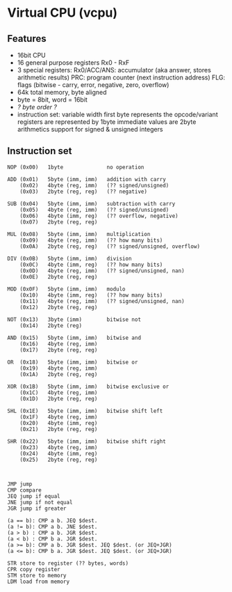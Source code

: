 # Virtual CPU (vcpu)

## Features

* 16bit CPU
* 16 general purpose registers Rx0 - RxF
* 3 special registers:
    Rx0/ACC/ANS: accumulator (aka answer, stores arithmetic results)
    PRC: program counter (next instruction address)
    FLG: flags (bitwise - carry, error, negative, zero, overflow)
* 64k total memory, byte aligned
* byte = 8bit, word = 16bit
* _? byte order ?_
* instruction set:
    variable width
    first byte represents the opcode/variant
    registers are represented by 1byte
    immediate values are 2byte
    arithmetics support for signed & unsigned integers

## Instruction set

    NOP (0x00)   1byte              no operation

    ADD (0x01)   5byte (imm, imm)   addition with carry
        (0x02)   4byte (reg, imm)   (?? signed/unsigned)
        (0x03)   2byte (reg, reg)   (?? negative)

    SUB (0x04)   5byte (imm, imm)   subtraction with carry
        (0x05)   4byte (reg, imm)   (?? signed/unsigned)
        (0x06)   4byte (imm, reg)   (?? overflow, negative)
        (0x07)   2byte (reg, reg)   

    MUL (0x08)   5byte (imm, imm)   multiplication
        (0x09)   4byte (reg, imm)   (?? how many bits)
        (0x0A)   2byte (reg, reg)   (?? signed/unsigned, overflow)

    DIV (0x0B)   5byte (imm, imm)   division
        (0x0C)   4byte (imm, reg)   (?? how many bits)
        (0x0D)   4byte (reg, imm)   (?? signed/unsigned, nan)
        (0x0E)   2byte (reg, reg)

    MOD (0x0F)   5byte (imm, imm)   modulo
        (0x10)   4byte (imm, reg)   (?? how many bits)
        (0x11)   4byte (reg, imm)   (?? signed/unsigned, nan)
        (0x12)   2byte (reg, reg)

    NOT (0x13)   3byte (imm)        bitwise not
        (0x14)   2byte (reg)

    AND (0x15)   5byte (imm, imm)   bitwise and
        (0x16)   4byte (reg, imm)
        (0x17)   2byte (reg, reg)

    OR  (0x18)   5byte (imm, imm)   bitwise or
        (0x19)   4byte (reg, imm)
        (0x1A)   2byte (reg, reg)

    XOR (0x1B)   5byte (imm, imm)   bitwise exclusive or
        (0x1C)   4byte (reg, imm)
        (0x1D)   2byte (reg, reg)

    SHL (0x1E)   5byte (imm, imm)   bitwise shift left
        (0x1F)   4byte (reg, imm)
        (0x20)   4byte (imm, reg)
        (0x21)   2byte (reg, reg)

    SHR (0x22)   5byte (imm, imm)   bitwise shift right
        (0x23)   4byte (reg, imm)
        (0x24)   4byte (imm, reg)
        (0x25)   2byte (reg, reg)



    JMP jump
    CMP compare
    JEQ jump if equal
    JNE jump if not equal
    JGR jump if greater

    (a == b): CMP a b. JEQ $dest.
    (a != b): CMP a b. JNE $dest.
    (a > b) : CMP a b. JGR $dest.
    (a < b) : CMP b a. JGR $dest.
    (a >= b): CMP a b. JGR $dest. JEQ $dest. (or JEQ+JGR)
    (a <= b): CMP b a. JGR $dest. JEQ $dest. (or JEQ+JGR)
    
    STR store to register (?? bytes, words)
    CPR copy register
    STM store to memory
    LDM load from memory

